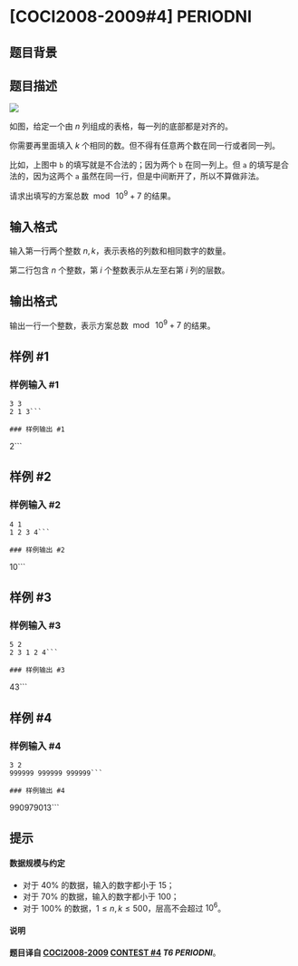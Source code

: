 # [COCI2008-2009#4] PERIODNI

## 题目背景



## 题目描述

![](https://cdn.luogu.com.cn/upload/image_hosting/vuf8694o.png)

如图，给定一个由 $n$ 列组成的表格，每一列的底部都是对齐的。

你需要再里面填入 $k$ 个相同的数。但不得有任意两个数在同一行或者同一列。

比如，上图中 `b` 的填写就是不合法的；因为两个 `b` 在同一列上。但 `a` 的填写是合法的，因为这两个 `a` 虽然在同一行，但是中间断开了，所以不算做非法。

请求出填写的方案总数 $\bmod\ 10^9+7$ 的结果。

## 输入格式

输入第一行两个整数 $n,k$，表示表格的列数和相同数字的数量。

第二行包含 $n$ 个整数，第 $i$ 个整数表示从左至右第 $i$ 列的层数。

## 输出格式

输出一行一个整数，表示方案总数 $\bmod\ 10^9+7$ 的结果。

## 样例 #1

### 样例输入 #1
```
3 3
2 1 3```

### 样例输出 #1

```
2```

## 样例 #2

### 样例输入 #2
```
4 1
1 2 3 4```

### 样例输出 #2

```
10```

## 样例 #3

### 样例输入 #3
```
5 2
2 3 1 2 4```

### 样例输出 #3

```
43```

## 样例 #4

### 样例输入 #4
```
3 2
999999 999999 999999```

### 样例输出 #4

```
990979013```

## 提示

#### 数据规模与约定

- 对于 $40\%$ 的数据，输入的数字都小于 $15$；
- 对于 $70\%$ 的数据，输入的数字都小于 $100$；
- 对于 $100\%$ 的数据，$1\le n,k\le 500$，层高不会超过 $10^6$。

#### 说明

**题目译自 [COCI2008-2009](https://hsin.hr/coci/archive/2008_2009/) [CONTEST #4](https://hsin.hr/coci/archive/2008_2009/contest4_tasks.pdf) *T6 PERIODNI***。
